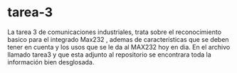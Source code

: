 # tarea-3
La tarea 3 de comunicaciones industriales, trata sobre el reconocimiento basico para el  integrado  Max232 , ademas de caracteristicas que se deben tener en cuenta y los usos que se le da al MAX232 hoy en dia. En el archivo llamado tarea3 y que esta adjunto al repositorio se encontrara toda la información bien desglosada.  

